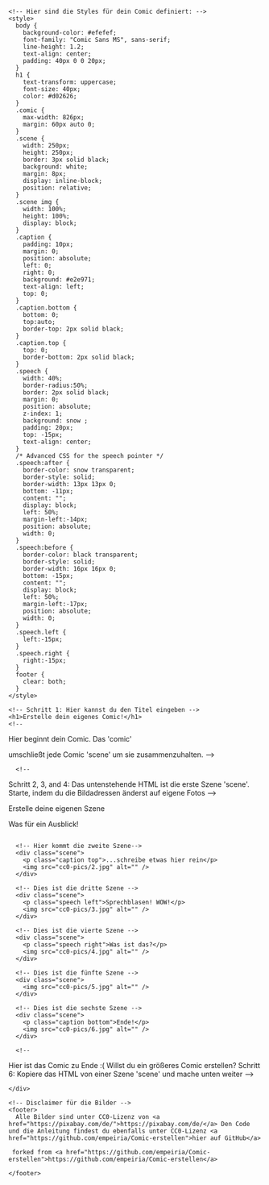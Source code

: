 <!DOCTYPE html>
<html>
  <head>
    <title>Erstelle dein eigenes Comic!</title>
    <meta name="viewport" content="width=device-width, initial-scale=1">

    <!-- Hier sind die Styles für dein Comic definiert: -->
    <style>
      body {
        background-color: #efefef;
        font-family: "Comic Sans MS", sans-serif;
        line-height: 1.2;
        text-align: center;
        padding: 40px 0 0 20px;
      }
      h1 {
        text-transform: uppercase;
        font-size: 40px;
        color: #d02626;
      }
      .comic {
        max-width: 826px;
        margin: 60px auto 0;
      }
      .scene {
        width: 250px;
        height: 250px;
        border: 3px solid black;
        background: white;
        margin: 8px;
        display: inline-block;
        position: relative;
      }
      .scene img {
        width: 100%;
        height: 100%;
        display: block;
      }
      .caption {
        padding: 10px;
        margin: 0;
        position: absolute;
        left: 0;
        right: 0;
        background: #e2e971;
        text-align: left;
        top: 0;
      }
      .caption.bottom {
        bottom: 0;
        top:auto;
        border-top: 2px solid black;
      }
      .caption.top {
        top: 0;
        border-bottom: 2px solid black;
      }
      .speech {
        width: 40%;
        border-radius:50%;
        border: 2px solid black;
        margin: 0;
        position: absolute;
        z-index: 1;
        background: snow ;
        padding: 20px;
        top: -15px;
        text-align: center;
      }
      /* Advanced CSS for the speech pointer */
      .speech:after {
        border-color: snow transparent;
        border-style: solid;
        border-width: 13px 13px 0;
        bottom: -11px;
        content: "";
        display: block;
        left: 50%;
        margin-left:-14px;
        position: absolute;
        width: 0;
      }
      .speech:before {
        border-color: black transparent;
        border-style: solid;
        border-width: 16px 16px 0;
        bottom: -15px;
        content: "";
        display: block;
        left: 50%;
        margin-left:-17px;
        position: absolute;
        width: 0;
      }
      .speech.left {
        left:-15px;
      }
      .speech.right {
        right:-15px;
      }
      footer {
        clear: both;
      }
    </style>

  </head>
  <body>

    <!-- Schritt 1: Hier kannst du den Titel eingeben -->
    <h1>Erstelle dein eigenes Comic!</h1>
    <!--
Hier beginnt dein Comic.
Das 'comic' <div> umschließt jede Comic 'scene' um sie zusammenzuhalten.
-->
    <div class="comic">

      <!--
Schritt 2, 3, and 4:
Das untenstehende HTML ist die erste Szene 'scene'.
Starte, indem du die Bildadressen änderst auf eigene Fotos
-->
      <div class="scene">
        <p class="caption bottom">Erstelle deine eigenen Szene</p>
        <p class="speech right">Was für ein Ausblick!</p>
        <img src="cc0-pics/1.jpg" alt="" />
      </div>

      <!-- Hier kommt die zweite Szene-->
      <div class="scene">
        <p class="caption top">...schreibe etwas hier rein</p>
        <img src="cc0-pics/2.jpg" alt="" />
      </div>

      <!-- Dies ist die dritte Szene -->
      <div class="scene">
        <p class="speech left">Sprechblasen! WOW!</p>
        <img src="cc0-pics/3.jpg" alt="" />
      </div>

      <!-- Dies ist die vierte Szene -->
      <div class="scene">
        <p class="speech right">Was ist das?</p>
        <img src="cc0-pics/4.jpg" alt="" />
      </div>

      <!-- Dies ist die fünfte Szene -->
      <div class="scene">
        <img src="cc0-pics/5.jpg" alt="" />
      </div>

      <!-- Dies ist die sechste Szene -->
      <div class="scene">
        <p class="caption bottom">Ende!</p>
        <img src="cc0-pics/6.jpg" alt="" />
      </div>

      <!--
Hier ist das Comic zu Ende :(
Willst du ein größeres Comic erstellen?
Schritt 6:
Kopiere das HTML von einer Szene 'scene' und mache unten weiter
-->

    </div>

    <!-- Disclaimer für die Bilder -->
    <footer>
      Alle Bilder sind unter CC0-Lizenz von <a href="https://pixabay.com/de/">https://pixabay.com/de/</a> Den Code und die Anleitung findest du ebenfalls unter CC0-Lizenz <a href="https://github.com/empeiria/Comic-erstellen">hier auf GitHub</a> 
      
     forked from <a href="https://github.com/empeiria/Comic-erstellen">https://github.com/empeiria/Comic-erstellen</a>
   
    </footer>

  </body>
</html>
